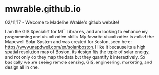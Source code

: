 # mwrable.github.io
02/11/17 - Welcome to Madeline Wrable's github website!

I am the GIS Specialist for MIT Libraries, and am looking to enhance my programming and visualization skills. My favorite visualization is called the Mapdwell Solar System and was created for Boston, seen here: https://www.mapdwell.com/en/solar/boston. I like it because its a high spatial resolution map of Boston, its design fits the topic of solar energy, and not only do they map the data but they quantify it interactively. So basically we are seeing remote sensing, GIS, engineering, marketing, and design all in one. 
